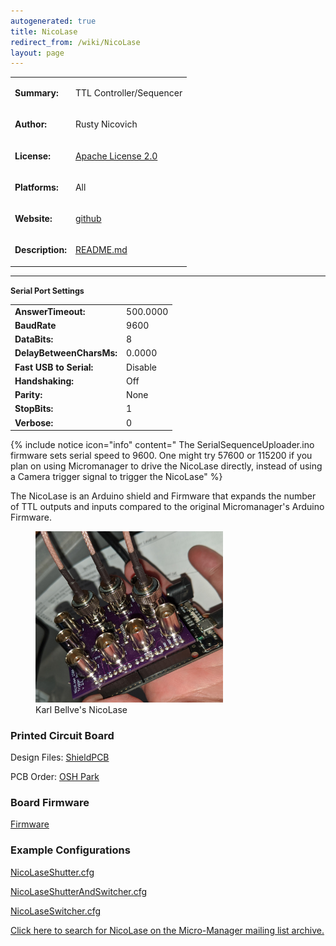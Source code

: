 ```yaml
---
autogenerated: true
title: NicoLase
redirect_from: /wiki/NicoLase
layout: page
---
```


<table>
<tr>
<td markdown="1">

**Summary:**

</td>
<td markdown="1">

TTL Controller/Sequencer

</td>
</tr>
<tr>
<td markdown="1">

**Author:**

</td>
<td markdown="1">

Rusty Nicovich

</td>
</tr>
<tr>
<td markdown="1">

**License:**

</td>
<td markdown="1">

[Apache License
2.0](https://github.com/PRNicovich/NicoLase/blob/master/License.MD)

</td>
</tr>
<tr>
<td markdown="1">

**Platforms:**

</td>
<td markdown="1">

All

</td>
</tr>
<tr>
<td markdown="1">

**Website:**

</td>
<td markdown="1">

[github](https://github.com/PRNicovich/NicoLase)

</td>
</tr>
<tr>
<td markdown="1">

**Description:**

</td>
<td markdown="1">

[README.md](https://github.com/PRNicovich/NicoLase/blob/master/README.md)

</td>
</tr>
</table>


------------------------------------------------------------------------

<span style="font-size:90%">**Serial Port Settings**</span>

|                          |          |
|--------------------------|----------|
| **AnswerTimeout:**       | 500.0000 |
| **BaudRate**             | 9600     |
| **DataBits:**            | 8        |
| **DelayBetweenCharsMs:** | 0.0000   |
| **Fast USB to Serial:**  | Disable  |
| **Handshaking:**         | Off      |
| **Parity:**              | None     |
| **StopBits:**            | 1        |
| **Verbose:**             | 0        |

{% include notice icon="info" content=" The SerialSequenceUploader.ino firmware sets serial speed to 9600. One might try 57600 or 115200 if you plan on using Micromanager to drive the NicoLase directly, instead of using a Camera trigger signal to trigger the NicoLase" %}

The NicoLase is an Arduino shield and Firmware that expands the number
of TTL outputs and inputs compared to the original Micromanager's
Arduino Firmware.

<figure>
<img src="/media/NicoLase.jpg" title="Karl Bellve&#39;s NicoLase" width="300" alt="Karl Bellve&#39;s NicoLase" /><figcaption aria-hidden="true">Karl Bellve's NicoLase</figcaption>
</figure>

### Printed Circuit Board

Design Files:
[ShieldPCB](https://github.com/PRNicovich/NicoLase/tree/master/Hardware/ShieldPCB)

PCB Order: [OSH Park](https://oshpark.com/shared_projects/hJnjgjDZ)

### Board Firmware

[Firmware](https://github.com/PRNicovich/NicoLase/blob/master/Software/BasicController/ArduinoSketch/SerialSequenceUploader/SerialSequenceUploader.ino)

### Example Configurations

[NicoLaseShutter.cfg](https://github.com/PRNicovich/NicoLase/blob/master/Software/BasicController/Micro-MangerDemo/StateDevices/DemoNicoLaseShutter.cfg)

[NicoLaseShutterAndSwitcher.cfg](https://github.com/PRNicovich/NicoLase/blob/master/Software/BasicController/Micro-MangerDemo/StateDevices/DemoNicoLaseShutterAndSwitcher.cfg)

[NicoLaseSwitcher.cfg](https://github.com/PRNicovich/NicoLase/blob/master/Software/BasicController/Micro-MangerDemo/StateDevices/DemoNicoLaseSwitcher.cfg)

[Click here to search for NicoLase on the Micro-Manager mailing list
archive.](http://micro-manager.3463995.n2.nabble.com/template/NamlServlet.jtp?macro=search_page&node=3463995&query=Cobolt)

